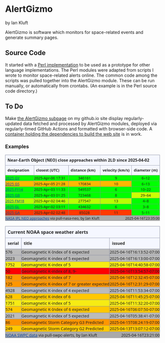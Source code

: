 # AlertGizmo

by Ian Kluft

AlertGizmo is software which monitors for space-related events and generate summary pages.

## Source Code

It started with a [Perl implementation](src/perl) to be used as a prototype for other language implementations. The Perl modules were adapted from scripts I wrote to monitor space-related alerts online. The common code among the scripts was pulled together into the AlertGizmo module. These can be run manually, or automatically from crontabs. (An example is in the Perl source code directory.)

## To Do

Make [the AlertGizmo subpage](https://ikluft.github.io/AlertGizmo/) on my github.io site display regularly-updated data fetched and processed by AlertGizmo modules, deployed via regularly-timed GitHub Actions and formatted with browser-side code. A [container holding the dependencies to build the web site](https://github.com/ikluft/AlertGizmo/tree/main/web-build/container) is in work.

### Examples

![Example of AlertGizmo::Neo output for NASA JPL near Earth object pass data](images/Screenshot-AlertGizmo-Neo-example.png)

![Example of AlertGizmo::Swpc output for NOAA Space Weather Prediction Center aurora data](images/Screenshot-AlertGizmo-Swpc-example.png)
